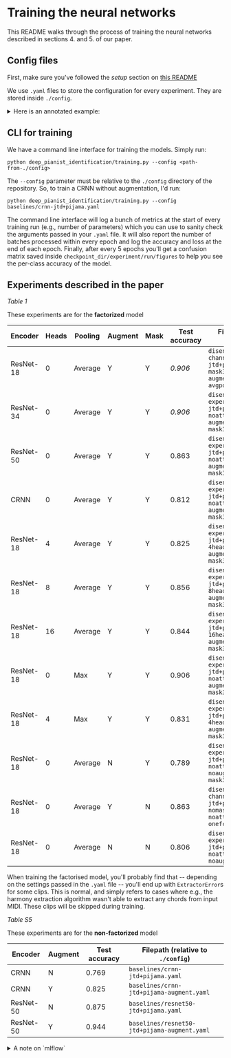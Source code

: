 # Training the neural networks

This README walks through the process of training the neural networks described in sections 4. and 5. of our paper.

## Config files

First, make sure you've followed the *setup* section on [this README](../../README.md)

We use `.yaml` files to store the configuration for every experiment. They are stored inside `./config`.

<details>
<summary>Here is an annotated example:</summary>

```
experiment: default    # propagated to MLFlow
run: debug_local    # propagated to MLFlow
batch_size: 4
epochs: 100
classify_dataset: false    # not currently used, should always be set to false
data_split_dir: 20class_80min    # use the data splits described in the paper
train_dataset_cfg:
  n_clips: 100    # sets a ceiling on number of clips: if null, will use all clips
  multichannel: false    # set to true to use factorized representations
  normalize_velocity: true    # normalize velocity between 0. and 1.
test_dataset_cfg:    # will be propagated to validation dataloader as well
  n_clips: 100
  multichannel: false
  normalize_velocity: true
encoder_module: cnn    # encoder module to use: can be {cnn, crnn, resnet50, disentangle}, where disentangle === factorised model
model_cfg: { }    # pass kwargs to encoder module here
optim_type: adam    # can be {adam, sgd}
optim_cfg:    # pass kwargs to optimizaer here
  lr: 1.0e-3
sched_type: null    # can be {plateau, cosine, step, linear, null}
loss_type: cce    # can be {cce, cce+triplet}, note that only cce was used in our paper
loss_cfg: { }    # arguments passed to loss function
checkpoint_cfg:
  save_checkpoints: false    # checkpoint during training
  load_checkpoints: false    # train from scratch
  checkpoint_after_n_epochs: 10    # save checkpoints after 10 epochs
  checkpoint_dir: ../checkpoints    # dump checkpoints to checkpoint_dir/experiment/run
mlflow_cfg:
  use: false
  tracking_uri: ...    # here is where the mlflow server is located, must be reachable
  run_id: ...    # pass this to resume a previous mlflow run, otherwise will start a new run
```

</details>

## CLI for training

We have a command line interface for training the models. Simply run:

```
python deep_pianist_identification/training.py --config <path-from-./config>
```

The `--config` parameter must be relative to the `./config` directory of the repository. So, to train a CRNN without
augmentation, I'd run:

```
python deep_pianist_identification/training.py --config baselines/crnn-jtd+pijama.yaml
```

The command line interface will log a bunch of metrics at the start of every training run (e.g., number of parameters)
which you can use to sanity check the arguments passed in your `.yaml` file. It will also report the number of batches
processed within every epoch and log the accuracy and loss at the end of each epoch. Finally, after every 5 epochs
you'll get a confusion matrix saved inside `checkpoint_dir/experiment/run/figures` to help you see the per-class
accuracy of the model.

## Experiments described in the paper

*Table 1*

These experiments are for the **factorized** model

| Encoder   | Heads | Pooling | Augment | Mask | Test accuracy | Filepath (relative to `./config`)                                                                                    |
|-----------|-------|---------|---------|------|---------------|----------------------------------------------------------------------------------------------------------------------|
| ResNet-18 | 0     | Average | Y       | Y    | *0.906*       | `disentangle-resnet-channel/disentangle-jtd+pijama-resnet18-mask30concept3-augment50-noattention-avgpool-onefc.yaml` |
| ResNet-34 | 0     | Average | Y       | Y    | *0.906*       | `disentangle-final-experiments/disentangle-jtd+pijama-resnet34-noattention-avgpool-augment50-mask30concept3.yaml`    |
| ResNet-50 | 0     | Average | Y       | Y    | 0.863         | `disentangle-final-experiments/disentangle-jtd+pijama-resnet50-noattention-avgpool-augment50-mask30concept3.yaml`    |
| CRNN      | 0     | Average | Y       | Y    | 0.812         | `disentangle-final-experiments/disentangle-jtd+pijama-8conv3pool-noattention-avgpool-augment50-mask30concept3.yaml`  |
| ResNet-18 | 4     | Average | Y       | Y    | 0.825         | `disentangle-final-experiments/disentangle-jtd+pijama-resnet18-4heads-avgpool-augment50-mask30concept3.yaml`         |
| ResNet-18 | 8     | Average | Y       | Y    | 0.856         | `disentangle-final-experiments/disentangle-jtd+pijama-resnet18-8heads-avgpool-augment50-mask30concept3.yaml`         |
| ResNet-18 | 16    | Average | Y       | Y    | 0.844         | `disentangle-final-experiments/disentangle-jtd+pijama-resnet18-16heads-avgpool-augment50-mask30concept3.yaml`        |
| ResNet-18 | 0     | Max     | Y       | Y    | 0.906         | `disentangle-final-experiments/disentangle-jtd+pijama-resnet18-noattention-maxpool-augment50-mask30concept3.yaml`    |
| ResNet-18 | 4     | Max     | Y       | Y    | 0.831         | `disentangle-final-experiments/disentangle-jtd+pijama-resnet18-4heads-maxpool-augment50-mask30concept3.yaml`         |
| ResNet-18 | 0     | Average | N       | Y    | 0.789         | `disentangle-final-experiments/disentangle-jtd+pijama-resnet18-noattention-avgpool-noaugment-mask30concept3.yaml`    |
| ResNet-18 | 0     | Average | Y       | N    | 0.863         | `disentangle-resnet-channel/disentangle-jtd+pijama-resnet18-nomask-augment50-noattention-avgpool-onefc.yaml`         |
| ResNet-18 | 0     | Average | N       | N    | 0.806         | `disentangle-final-experiments/disentangle-jtd+pijama-resnet18-noattention-avgpool-noaugment-nomask.yaml`            |

When training the factorised model, you'll probably find that -- depending on the settings passed in the `.yaml` file --
you'll end up with `ExtractorError`s for some clips. This is normal, and simply refers to cases where e.g., the harmony
extraction algorithm wasn't able to extract any chords from input MIDI. These clips will be skipped during training.

*Table S5*

These experiments are for the **non-factorized** model

| Encoder   | Augment | Test accuracy | Filepath (relative to `./config`)            |
|-----------|---------|---------------|----------------------------------------------|
| CRNN      | N       | 0.769         | `baselines/crnn-jtd+pijama.yaml`             |
| CRNN      | Y       | 0.825         | `baselines/crnn-jtd+pijama-augment.yaml`     |
| ResNet-50 | N       | 0.875         | `baselines/resnet50-jtd+pijama.yaml`         |
| ResNet-50 | Y       | 0.944         | `baselines/resnet50-jtd+pijama-augment.yaml` |

<details>
<summary>A note on `mlflow`</summary>

Training is set up to log metrics (loss, accuracy) on `mlflow`. However, I had to make a few hard-coded assumptions for
the systems I was using to train these models. If you want to use mlflow, you'll probably need to change the
`get_tracking_uri` function in `deep_pianist_identification/training.py` to point towards your `mlflow` server and port.

Otherwise, you can just set `mlflow_cfg["use"]: False` in the `.yaml` file to ignore `mlflow`: you'll still get metrics
logged to the command line during training.

</details>
